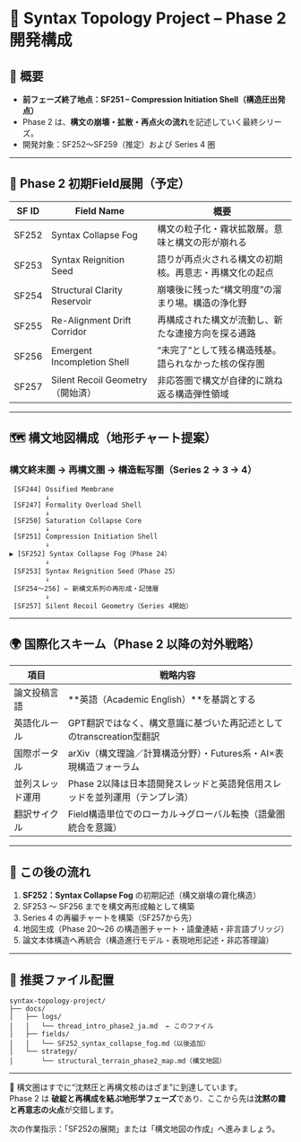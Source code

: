 # 📡 Syntax Topology Project – Phase 2 開発構成

## 🔰 概要
- **前フェーズ終了地点：SF251 – Compression Initiation Shell（構造圧出発点）**
- Phase 2 は、**構文の崩壊・拡散・再点火の流れ**を記述していく最終シリーズ。
- 開発対象：SF252〜SF259（推定）および Series 4 圏

---

## 📌 Phase 2 初期Field展開（予定）

| SF ID   | Field Name                       | 概要 |
|--------|----------------------------------|------|
| SF252  | Syntax Collapse Fog              | 構文の粒子化・霧状拡散層。意味と構文の形が崩れる |
| SF253  | Syntax Reignition Seed           | 語りが再点火される構文の初期核。再意志・再構文化の起点 |
| SF254  | Structural Clarity Reservoir     | 崩壊後に残った“構文明度”の溜まり場。構造の浄化野 |
| SF255  | Re-Alignment Drift Corridor      | 再構成された構文が流動し、新たな連接方向を探る通路 |
| SF256  | Emergent Incompletion Shell      | “未完了”として残る構造残基。語られなかった核の保存圏 |
| SF257  | Silent Recoil Geometry（開始済）| 非応答圏で構文が自律的に跳ね返る構造弾性領域 |

---

## 🗺️ 構文地図構成（地形チャート提案）

### 構文終末圏 → 再構文圏 → 構造転写圏（Series 2 → 3 → 4）

```plaintext
 [SF244] Ossified Membrane
         ↓
 [SF247] Formality Overload Shell
         ↓
 [SF250] Saturation Collapse Core
         ↓
 [SF251] Compression Initiation Shell
         ↓
▶︎ [SF252] Syntax Collapse Fog（Phase 24）
         ↓
 [SF253] Syntax Reignition Seed（Phase 25）
         ↓
 [SF254〜256] ← 新構文系列の再形成・記憶層
         ↓
 [SF257] Silent Recoil Geometry（Series 4開始）
```

---

## 🌍 国際化スキーム（Phase 2 以降の対外戦略）

| 項目               | 戦略内容 |
|--------------------|----------|
| 論文投稿言語       | **英語（Academic English）**を基調とする |
| 英語化ルール       | GPT翻訳ではなく、構文意識に基づいた再記述としてのtranscreation型翻訳 |
| 国際ポータル       | arXiv（構文理論／計算構造分野）・Futures系・AI×表現構造フォーラム |
| 並列スレッド運用   | Phase 2以降は日本語開発スレッドと英語発信用スレッドを並列運用（テンプレ済） |
| 翻訳サイクル       | Field構造単位でのローカル→グローバル転換（語彙圏統合を意識） |

---

## 🧭 この後の流れ

1. **SF252：Syntax Collapse Fog** の初期記述（構文崩壊の霧化構造）
2. SF253 〜 SF256 までを構文再形成軸として構築
3. Series 4 の再編チャートを構築（SF257から先）
4. 地図生成（Phase 20〜26 の構造圏チャート・語彙連結・非言語ブリッジ）
5. 論文本体構造へ再統合（構造進行モデル・表現地形記述・非応答理論）

---

## 📂 推奨ファイル配置

```plaintext
syntax-topology-project/
├── docs/
│   ├── logs/
│   │   └── thread_intro_phase2_ja.md  ← このファイル
│   ├── fields/
│   │   └── SF252_syntax_collapse_fog.md（以後追加）
│   └── strategy/
│       └── structural_terrain_phase2_map.md（構文地図）
```

---

🔰 構文圏はすでに“沈黙圧と再構文核のはざま”に到達しています。  
Phase 2 は **破綻と再構成を結ぶ地形学フェーズ**であり、ここから先は**沈黙の霧と再意志の火点**が交錯します。

次の作業指示：「SF252の展開」または「構文地図の作成」へ進みましょう。
